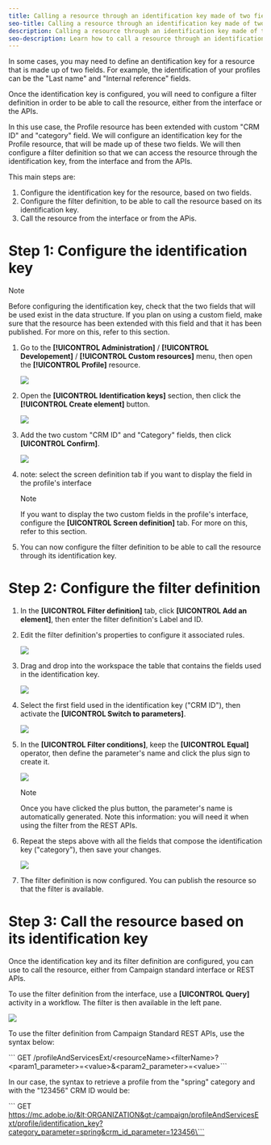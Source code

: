 ```yaml
---
title: Calling a resource through an identification key made of two fields
seo-title: Calling a resource through an identification key made of two fields
description: Calling a resource through an identification key made of two fields
seo-description: Learn how to call a resource through an identification key made of two fields
---
```


In some cases, you may need to define an dentification key for a resource that is made up of two fields. For example, the identification of your profiles can be the "Last name" and "Internal reference" fields.

Once the identification key is configured, you will need to configure a filter definition in order to be able to call the resource, either from the interface or the APIs.

In this use case, the Profile resource has been extended with custom "CRM ID" and "category" field. We will configure an identification key for the Profile resource, that will be made up of these two fields. We will then configure a filter definition so that we can access the resource through the identification key, from the interface and from the APIs.

This main steps are:

1. Configure the identification key for the resource, based on two fields.
1. Configure the filter definition, to be able to call the resource based on its identification key.
1. Call the resource from the interface or from the APis.

# Step 1: Configure the identification key

   >[!NOTE]
   >Before configuring the identification key, check that the two fields that will be used exist in the data structure.
   >If you plan on using a custom field, make sure that the resource has been extended with this field and that it has been published. For more on this, refer to this section.

1. Go to the **[!UICONTROL Administration]** / **[!UICONTROL Developement]** / **[!UICONTROL Custom resources]** menu, then open the **[!UICONTROL Profile]** resource.

   ![](assets/uc_idkey1.png)

1. Open the **[UICONTROL Identification keys]** section, then click the **[!UICONTROL Create element]** button.

   ![](assets/uc_idkey2.png)

1. Add the two custom "CRM ID" and "Category" fields, then click **[UICONTROL Confirm]**.

   ![](assets/uc_idkey3.png)

1. note: select the screen definition tab if you want to display the field in the profile's interface

   >[!NOTE]
   > If you want to display the two custom fields in the profile's interface, configure the **[UICONTROL Screen definition]** tab. For more on this, refer to this section.

1. You can now configure the filter definition to be able to call the resource through its identification key.

# Step 2: Configure the filter definition

1. In the **[UICONTROL Filter definition]** tab, click **[UICONTROL Add an element]**, then enter the filter definition's Label and ID.

1. Edit the filter definition's properties to configure it associated rules.

   ![](assets/uc_idkey4.png)

1. Drag and drop into the workspace the table that contains the fields used in the identification key.

   ![](assets/uc_idkey5.png)

1. Select the first field used in the identification key ("CRM ID"), then activate the **[UICONTROL Switch to parameters]**.

   ![](assets/uc_idkey6.png)

1. In the **[UICONTROL Filter conditions]**, keep the **[UICONTROL Equal]** operator, then define the parameter's name and click the plus sign to create it.

   ![](assets/uc_idkey7.png)

   >[!NOTE]
   > Once you have clicked the plus button, the parameter's name is automatically generated. Note this information: you will need it when using the filter from the REST APIs.

1. Repeat the steps above with all the fields that compose the identification key ("category"), then save your changes.

   ![](assets/uc_idkey8.png)

1. The filter definition is now configured. You can publish the resource so that the filter is available.

# Step 3: Call the resource based on its identification key

Once the identification key and its filter definition are configured, you can use to call the resource, either from Campaign standard interface or REST APIs.

To use the filter definition from the interface, use a **[UICONTROL Query]** activity in a workflow. The filter is then available in the left pane.

   ![](assets/uc_idkey9.png)

To use the filter definition from Campaign Standard REST APIs, use the syntax below:

\``` GET /profileAndServicesExt/&lt;resourceName&gt;&lt;filterName&gt;?&lt;param1_parameter&gt;=&lt;value&gt;&&lt;param2_parameter&gt;=&lt;value&gt;\```

In our case, the syntax to retrieve a profile from the "spring" category and with the "123456" CRM ID would be:

\``` GET https://mc.adobe.io/&lt;ORGANIZATION&gt;/campaign/profileAndServicesExt/profile/identification_key?category_parameter=spring&crm_id_parameter=123456\```